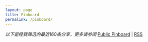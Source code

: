 ```yaml
---
layout: page
title: Pinboard
permalink: /pinboard/
---
```


*以下是经我筛选的最近160条分享，更多请参阅* [Public Pinboard](https://pinboard.in/u:scateu/public) \| [RSS](https://feeds.pinboard.in/rss/u:scateu/)



<script language="javascript" src="http://pinboard.in//widgets/v1/linkroll/?user=scateu&count=160"></script>

